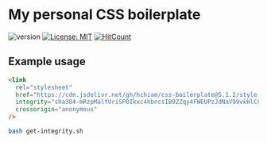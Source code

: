 # My personal CSS boilerplate

![version](https://img.shields.io/github/release/hchiam/css-boilerplate) [![License: MIT](https://img.shields.io/badge/License-MIT-yellow.svg)](https://github.com/hchiam/css-boilerplate/blob/master/LICENSE) [![HitCount](http://hits.dwyl.com/hchiam/css-boilerplate.svg)](http://hits.dwyl.com/hchiam/css-boilerplate)

## Example usage

```html
<link
  rel="stylesheet"
  href="https://cdn.jsdelivr.net/gh/hchiam/css-boilerplate@5.1.2/style.css"
  integrity="sha384-mRzpMalfUriSP0Ikxc4hbncsIB9ZZqy4FWEUPzJdNaV99vkHlCnL6Prr3/jZosjo"
  crossorigin="anonymous"
/>
```

```bash
bash get-integrity.sh
```
